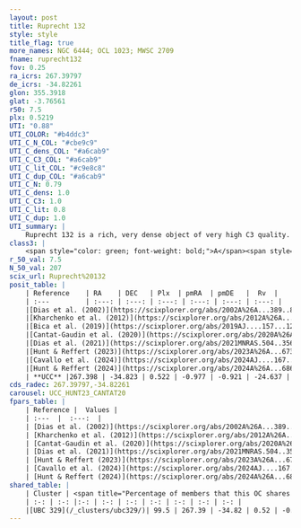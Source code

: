 ```yaml
---
layout: post
title: Ruprecht 132
style: style
title_flag: true
more_names: NGC 6444; OCL 1023; MWSC 2709
fname: ruprecht132
fov: 0.25
ra_icrs: 267.39797
de_icrs: -34.82261
glon: 355.3918
glat: -3.76561
r50: 7.5
plx: 0.5219
UTI: "0.88"
UTI_COLOR: "#b4ddc3"
UTI_C_N_COL: "#cbe9c9"
UTI_C_dens_COL: "#a6cab9"
UTI_C_C3_COL: "#a6cab9"
UTI_C_lit_COL: "#c9e8c8"
UTI_C_dup_COL: "#a6cab9"
UTI_C_N: 0.79
UTI_C_dens: 1.0
UTI_C_C3: 1.0
UTI_C_lit: 0.8
UTI_C_dup: 1.0
UTI_summary: |
    Ruprecht 132 is a rich, very dense object of very high C3 quality. It is well-studied in the literature. This object shares a large percentage of members with a later reported entry.
class3: |
    <span style="color: green; font-weight: bold;">A</span><span style="color: green; font-weight: bold;">A</span>
r_50_val: 7.5
N_50_val: 207
scix_url: Ruprecht%20132
posit_table: |
    | Reference    | RA    | DEC   | Plx  | pmRA  | pmDE   |  Rv  |
    | :---         | :---: | :---: | :---: | :---: | :---: | :---: |
    |[Dias et al. (2002)](https://scixplorer.org/abs/2002A%26A...389..871D) | 267.396 | -34.82 | -- | -1.62 | -2.53 | -- |
    |[Kharchenko et al. (2012)](https://scixplorer.org/abs/2012A%26A...543A.156K) | 267.375 | -34.825 | -- | -0.49 | -0.93 | -- |
    |[Bica et al. (2019)](https://scixplorer.org/abs/2019AJ....157...12B) | 267.395 | -34.823 | -- | -- | -- | -- |
    |[Cantat-Gaudin et al. (2020)](https://scixplorer.org/abs/2020A%26A...640A...1C) | 267.408 | -34.816 | 0.524 | -0.936 | -0.902 | -- |
    |[Dias et al. (2021)](https://scixplorer.org/abs/2021MNRAS.504..356D) | 267.417 | -34.812 | 0.523 | -0.931 | -0.903 | -- |
    |[Hunt & Reffert (2023)](https://scixplorer.org/abs/2023A%26A...673A.114H) | 267.349 | -34.816 | 0.519 | -0.984 | -0.938 | -24.534 |
    |[Cavallo et al. (2024)](https://scixplorer.org/abs/2024AJ....167...12C) | 267.389 | -34.845 | 0.52 | -- | -- | -- |
    |[Hunt & Reffert (2024)](https://scixplorer.org/abs/2024A%26A...686A..42H) | 267.349 | -34.816 | 0.519 | -0.984 | -0.938 | -24.534 |
    | **UCC** |267.398 | -34.823 | 0.522 | -0.977 | -0.921 | -24.637 | 
cds_radec: 267.39797,-34.82261
carousel: UCC_HUNT23_CANTAT20
fpars_table: |
    | Reference |  Values |
    | :---  |  :---:  |
    | [Dias et al. (2002)](https://scixplorer.org/abs/2002A%26A...389..871D) | `E(B-V)=0.12, Dist=560.0, Age=9.0` |
    | [Kharchenko et al. (2012)](https://scixplorer.org/abs/2012A%26A...543A.156K) | `e_bv=0.229, distance=1217, log_age=9.015` |
    | [Cantat-Gaudin et al. (2020)](https://scixplorer.org/abs/2020A%26A...640A...1C) | `AVNN=1.1, DMNN=11.44, AgeNN=8.25` |
    | [Dias et al. (2021)](https://scixplorer.org/abs/2021MNRAS.504..356D) | `Av=1.298, Dist=1492, logage=8.632, [Fe/H]=0.177` |
    | [Hunt & Reffert (2023)](https://scixplorer.org/abs/2023A%26A...673A.114H) | `AV50=1.357, diffAV50=1.079, MOD50=11.293, logAge50=8.344` |
    | [Cavallo et al. (2024)](https://scixplorer.org/abs/2024AJ....167...12C) | `AV50=1.89, dMod50=10.55, logAge50=8.46, [Fe/H]50=-0.55` |
    | [Hunt & Reffert (2024)](https://scixplorer.org/abs/2024A%26A...686A..42H) | `MassJ=2325.29` |
shared_table: |
    | Cluster | <span title="Percentage of members that this OC shares with the ones listed">%</span>   | RA   | DEC   | Plx   | pmRA  | pmDE  | Rv | UTI |
    | :-: | :-: |:-: | :-: | :-: | :-: | :-: | :-: | :-: |
    |[UBC 329](/_clusters/ubc329/)| 99.5 | 267.39 | -34.82 | 0.52 | -0.97 | -0.92 | -23.43 |0.11 |
---
```

